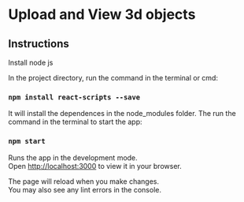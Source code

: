 # Upload and View 3d objects
## Instructions
Install node js

In the project directory, run the command in the terminal or cmd:
### `npm install react-scripts --save`
It will install the dependences in the node_modules folder.
The run the command in the terminal to start the app:
### `npm start`

Runs the app in the development mode.\
Open [http://localhost:3000](http://localhost:3000) to view it in your browser.

The page will reload when you make changes.\
You may also see any lint errors in the console.


